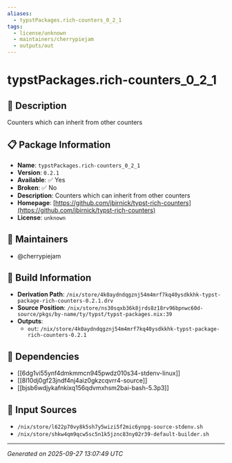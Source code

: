 ```yaml
---
aliases:
  - typstPackages.rich-counters_0_2_1
tags:
  - license/unknown
  - maintainers/cherrypiejam
  - outputs/out
---
```


# typstPackages.rich-counters_0_2_1

## 📝 Description

Counters which can inherit from other counters

## 📋 Package Information

- **Name**: `typstPackages.rich-counters_0_2_1`
- **Version**: `0.2.1`
- **Available**: ✅ Yes
- **Broken**: ✅ No
- **Description**: Counters which can inherit from other counters
- **Homepage**: [https://github.com/jbirnick/typst-rich-counters](https://github.com/jbirnick/typst-rich-counters)
- **License**: `unknown`
## 👥 Maintainers

- @cherrypiejam


## 🔧 Build Information

- **Derivation Path**: `/nix/store/4k0aydndqgznj54m4mrf7kq40ysdkkhk-typst-package-rich-counters-0.2.1.drv`
- **Source Position**: `/nix/store/ns30sqxb36k8jrds8z18rv96bpnwc60d-source/pkgs/by-name/ty/typst/typst-packages.nix:39`
- **Outputs**:
  - `out`:  `/nix/store/4k0aydndqgznj54m4mrf7kq40ysdkkhk-typst-package-rich-counters-0.2.1`

## 🔗 Dependencies

- [[6dg1vi55ynf4dmkmmcn945pwdz010s34-stdenv-linux]]
- [[8l10dj0gf23jndf4nj4aiz0gkzcqvrr4-source]]
- [[bjsb6wdjykafnkixq156qdvmxhsm2bai-bash-5.3p3]]

## 📁 Input Sources

- `/nix/store/l622p70vy8k5sh7y5wizi5f2mic6ynpg-source-stdenv.sh`
- `/nix/store/shkw4qm9qcw5sc5n1k5jznc83ny02r39-default-builder.sh`

---
*Generated on 2025-09-27 13:07:49 UTC*
